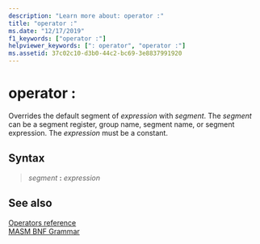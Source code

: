 ```yaml
---
description: "Learn more about: operator :"
title: "operator :"
ms.date: "12/17/2019"
f1_keywords: ["operator :"]
helpviewer_keywords: [": operator", "operator :"]
ms.assetid: 37c02c10-d3b0-44c2-bc69-3e8837991920
---
```

# operator :

Overrides the default segment of *expression* with *segment*. The *segment* can be a segment register, group name, segment name, or segment expression. The *expression* must be a constant.

## Syntax

> *segment* **:** *expression*

## See also

[Operators reference](operators-reference.md)\
[MASM BNF Grammar](masm-bnf-grammar.md)
